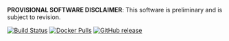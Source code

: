 **PROVISIONAL SOFTWARE DISCLAIMER**: This software is preliminary and is subject to revision.

 [![Build Status][tb]][tt] [![Docker Pulls][db]][dh] [![GitHub release][gb]][gr]

[tb]: https://img.shields.io/travis/USGS-EROS/espa-dockerfiles/devel.svg?style=flat-square
[tt]: https://travis-ci.org/USGS-EROS/espa-dockerfiles
[db]: https://img.shields.io/docker/automated/usgseros/espa-dockerfiles.svg?style=flat-square
[dh]: https://hub.docker.com/r/usgseros/espa-dockerfiles/tags/
[gb]: https://img.shields.io/github/release/USGS-EROS/espa-dockerfiles.svg?style=flat-square
[gr]: https://github.com/USGS-EROS/espa-dockerfiles/releases
